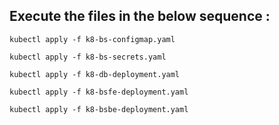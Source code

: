 ## Execute the files in the below sequence :

`kubectl apply -f k8-bs-configmap.yaml`

`kubectl apply -f k8-bs-secrets.yaml`

`kubectl apply -f k8-db-deployment.yaml`

`kubectl apply -f k8-bsfe-deployment.yaml`

`kubectl apply -f k8-bsbe-deployment.yaml`
